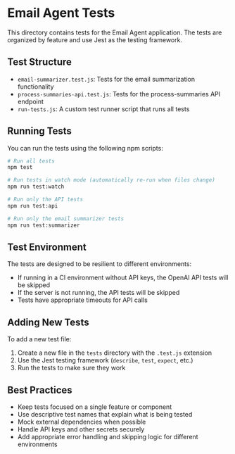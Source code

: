 # Email Agent Tests

This directory contains tests for the Email Agent application. The tests are organized by feature and use Jest as the testing framework.

## Test Structure

- `email-summarizer.test.js`: Tests for the email summarization functionality
- `process-summaries-api.test.js`: Tests for the process-summaries API endpoint
- `run-tests.js`: A custom test runner script that runs all tests

## Running Tests

You can run the tests using the following npm scripts:

```bash
# Run all tests
npm test

# Run tests in watch mode (automatically re-run when files change)
npm run test:watch

# Run only the API tests
npm run test:api

# Run only the email summarizer tests
npm run test:summarizer
```

## Test Environment

The tests are designed to be resilient to different environments:

- If running in a CI environment without API keys, the OpenAI API tests will be skipped
- If the server is not running, the API tests will be skipped
- Tests have appropriate timeouts for API calls

## Adding New Tests

To add a new test file:

1. Create a new file in the `tests` directory with the `.test.js` extension
2. Use the Jest testing framework (`describe`, `test`, `expect`, etc.)
3. Run the tests to make sure they work

## Best Practices

- Keep tests focused on a single feature or component
- Use descriptive test names that explain what is being tested
- Mock external dependencies when possible
- Handle API keys and other secrets securely
- Add appropriate error handling and skipping logic for different environments 